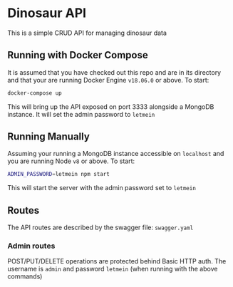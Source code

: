 # Dinosaur API
This is a simple CRUD API for managing dinosaur data

## Running with Docker Compose
It is assumed that you have checked out this repo and are in its directory and that your are running Docker Engine `v18.06.0` or above. To start:
```bash
docker-compose up
```

This will bring up the API exposed on port 3333 alongside a MongoDB instance. It will set the admin password to `letmein`

## Running Manually
Assuming your running a MongoDB instance accessible on `localhost` and you are running Node `v8` or above. To start:
```bash
ADMIN_PASSWORD=letmein npm start
```
This will start the server with the admin password set to `letmein`

## Routes
The API routes are described by the swagger file: `swagger.yaml`

### Admin routes
POST/PUT/DELETE operations are protected behind Basic HTTP auth. The username is `admin` and password `letmein` (when running with the above commands) 
